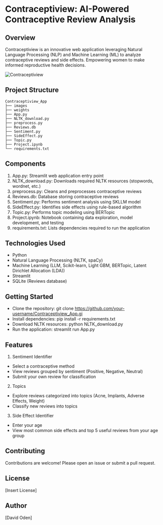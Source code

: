 Contraceptiview: AI-Powered Contraceptive Review Analysis
===========================================================

Overview
-----------
Contraceptiview is an innovative web application leveraging Natural Language Processing (NLP) and Machine Learning (ML) to analyze contraceptive reviews and side effects. Empowering women to make informed reproductive health decisions.

![Contraceptiview]([https://github.com/OdenDavid/Contraceptiview_App/blob/main/images/Home.png](https://github.com/OdenDavid/Contraceptiview_App/blob/main/Home.png?raw=true))

Project Structure
-------------------
```
Contraceptiview_App
├── images
├── weights
├── App.py
├── NLTK_download.py
├── preprocess.py
├── Reviews.db
├── Sentiment.py
├── SideEffect.py
├── Topic.py
├── Project.ipynb
└── requirements.txt
```

Components
------------
1. App.py: Streamlit web application entry point
2. NLTK_download.py: Downloads required NLTK resources (stopwords, wordnet, etc.)
3. preprocess.py: Cleans and preprocesses contraceptive reviews
4. Reviews.db: Database storing contraceptive reviews
5. Sentiment.py: Performs sentiment analysis using SKLLM model
6. SideEffect.py: Identifies side effects using rule-based algorithm
7. Topic.py: Performs topic modeling using BERTopic
8. Project.ipynb: Notebook containing data exploration, model development, and testing
9. requirements.txt: Lists dependencies required to run the application

Technologies Used
--------------------
* Python
* Natural Language Processing (NLTK, spaCy)
* Machine Learning (LLM, Scikit-learn, Light GBM, BERTopic, Latent Dirichlet Allocation (LDA))
* Streamlit
* SQLite (Reviews database)

Getting Started
---------------
* Clone the repository: git clone https://github.com/your-username/Contraceptiview_App.gi
* Install dependencies: pip install -r requirements.txt
* Download NLTK resources: python NLTK_download.py
* Run the application: streamlit run App.py

Features
------------
1. Sentiment Identifier
  * Select a contraceptive method
  * View reviews grouped by sentiment (Positive, Negative, Neutral)
  * Submit your own review for classification
2. Topics
  * Explore reviews categorized into topics (Acne, Implants, Adverse Effects, Weight)
  * Classify new reviews into topics
3. Side Effect Identifier
  * Enter your age
  * View most common side effects and top 5 useful reviews from your age group

Contributing
------------
Contributions are welcome! Please open an issue or submit a pull request.

License
-------
[Insert License]

Author
--------
[David Oden]
